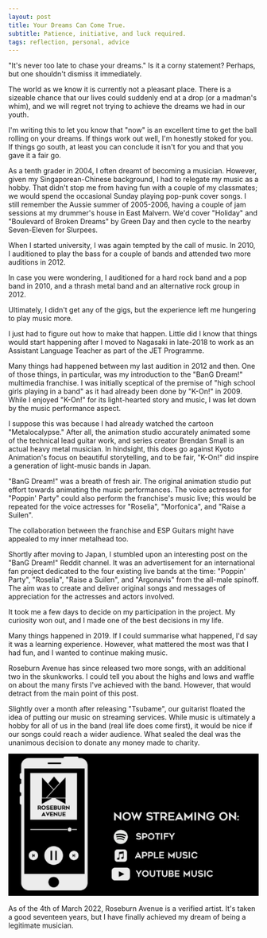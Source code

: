 ```yaml
---
layout: post
title: Your Dreams Can Come True.
subtitle: Patience, initiative, and luck required.
tags: reflection, personal, advice
---
```


"It's never too late to chase your dreams." Is it a corny statement? Perhaps, but one shouldn't dismiss it immediately.

The world as we know it is currently not a pleasant place. There is a sizeable chance that our lives could suddenly end at a drop (or a madman's whim), and we will regret not trying to achieve the dreams we had in our youth.

I'm writing this to let you know that "now" is an excellent time to get the ball rolling on your dreams. If things work out well, I'm honestly stoked for you. If things go south, at least you can conclude it isn't for you and that you gave it a fair go.

As a tenth grader in 2004, I often dreamt of becoming a musician. However, given my Singaporean-Chinese background, I had to relegate my music as a hobby. That didn't stop me from having fun with a couple of my classmates; we would spend the occasional Sunday playing pop-punk cover songs. I still remember the Aussie summer of 2005-2006, having a couple of jam sessions at my drummer's house in East Malvern. We'd cover "Holiday" and "Boulevard of Broken Dreams" by Green Day and then cycle to the nearby Seven-Eleven for Slurpees.

When I started university, I was again tempted by the call of music. In 2010, I auditioned to play the bass for a couple of bands and attended two more auditions in 2012.

In case you were wondering, I auditioned for a hard rock band and a pop band in 2010, and a thrash metal band and an alternative rock group in 2012.

Ultimately, I didn't get any of the gigs, but the experience left me hungering to play music more.

I just had to figure out how to make that happen. Little did I know that things would start happening after I moved to Nagasaki in late-2018 to work as an Assistant Language Teacher as part of the JET Programme.

Many things had happened between my last audition in 2012 and then. One of those things, in particular, was my introduction to the "BanG Dream!" multimedia franchise. I was initially sceptical of the premise of "high school girls playing in a band" as it had already been done by "K-On!" in 2009. While I enjoyed "K-On!" for its light-hearted story and music, I was let down by the music performance aspect.

I suppose this was because I had already watched the cartoon "Metalocalypse." After all, the animation studio accurately animated some of the technical lead guitar work, and series creator Brendan Small is an actual heavy metal musician. In hindsight, this does go against Kyoto Animation's focus on beautiful storytelling, and to be fair, "K-On!" did inspire a generation of light-music bands in Japan.

"BanG Dream!" was a breath of fresh air. The original animation studio put effort towards animating the music performances. The voice actresses for "Poppin' Party" could also perform the franchise's music live; this would be repeated for the voice actresses for "Roselia", "Morfonica", and "Raise a Suilen".

The collaboration between the franchise and ESP Guitars might have appealed to my inner metalhead too.

Shortly after moving to Japan, I stumbled upon an interesting post on the "BanG Dream!" Reddit channel. It was an advertisement for an international fan project dedicated to the four existing live bands at the time: "Poppin' Party", "Roselia", "Raise a Suilen", and "Argonavis" from the all-male spinoff. The aim was to create and deliver original songs and messages of appreciation for the actresses and actors involved.

It took me a few days to decide on my participation in the project. My curiosity won out, and I made one of the best decisions in my life.

Many things happened in 2019. If I could summarise what happened, I'd say it was a learning experience. However, what mattered the most was that I had fun, and I wanted to continue making music.

Roseburn Avenue has since released two more songs, with an additional two in the skunkworks. I could tell you about the highs and lows and waffle on about the many firsts I've achieved with the band. However, that would detract from the main point of this post.

Slightly over a month after releasing "Tsubame", our guitarist floated the idea of putting our music on streaming services. While music is ultimately a hobby for all of us in the band (real life does come first), it would be nice if our songs could reach a wider audience. What sealed the deal was the unanimous decision to donate any money made to charity.

![Listen to Roseburn Avenue on the usual music streaming services](/assets/img/Specific/Band-Socials.png/)

As of the 4th of March 2022, Roseburn Avenue is a verified artist. It's taken a good seventeen years, but I have finally achieved my dream of being a legitimate musician.
